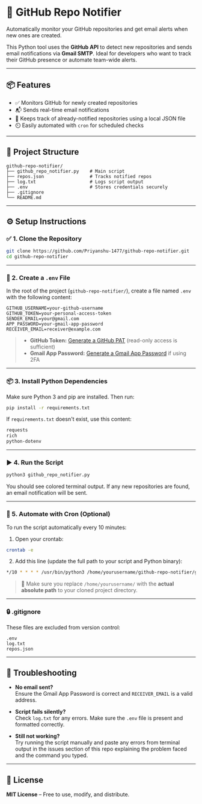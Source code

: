 # 🔔 GitHub Repo Notifier

Automatically monitor your GitHub repositories and get email alerts when new ones are created.

This Python tool uses the **GitHub API** to detect new repositories and sends email notifications via **Gmail SMTP**. Ideal for developers who want to track their GitHub presence or automate team-wide alerts.

---

## 📦 Features

- ✅ Monitors GitHub for newly created repositories
- 📬 Sends real-time email notifications
- 🧠 Keeps track of already-notified repositories using a local JSON file
- ⏲️ Easily automated with `cron` for scheduled checks

---

## 📁 Project Structure

```
github-repo-notifier/
├── github_repo_notifier.py    # Main script
├── repos.json                 # Tracks notified repos
├── log.txt                    # Logs script output
├── .env                       # Stores credentials securely
├── .gitignore
└── README.md
```

---

## ⚙️ Setup Instructions

### ✅ 1. Clone the Repository

```bash
git clone https://github.com/Priyanshu-1477/github-repo-notifier.git
cd github-repo-notifier
```

---

### 🔐 2. Create a `.env` File

In the root of the project (`github-repo-notifier/`), create a file named `.env` with the following content:

```env
GITHUB_USERNAME=your-github-username
GITHUB_TOKEN=your-personal-access-token
SENDER_EMAIL=your@gmail.com
APP_PASSWORD=your-gmail-app-password
RECEIVER_EMAIL=receiver@example.com
```

> - **GitHub Token:** [Generate a GitHub PAT](https://github.com/settings/tokens) (read-only access is sufficient)  
> - **Gmail App Password:** [Generate a Gmail App Password](https://myaccount.google.com/apppasswords) if using 2FA

---

### 📦 3. Install Python Dependencies

Make sure Python 3 and pip are installed. Then run:

```bash
pip install -r requirements.txt
```

If `requirements.txt` doesn't exist, use this content:

```txt
requests
rich
python-dotenv
```

---

### ▶️ 4. Run the Script

```bash
python3 github_repo_notifier.py
```

You should see colored terminal output. If any new repositories are found, an email notification will be sent.

---

### 🔁 5. Automate with Cron (Optional)

To run the script automatically every 10 minutes:

1. Open your crontab:

```bash
crontab -e
```

2. Add this line (update the full path to your script and Python binary):

```bash
*/10 * * * * /usr/bin/python3 /home/yourusername/github-repo-notifier/github_repo_notifier.py >> /home/yourusername/github-repo-notifier/log.txt 2>&1
```

> 🔁 Make sure you replace `/home/yourusername/` with the **actual absolute path** to your cloned project directory.

---

### 🔒 .gitignore

These files are excluded from version control:

```gitignore
.env
log.txt
repos.json
```

---

## 🧪 Troubleshooting

- **No email sent?**  
  Ensure the Gmail App Password is correct and `RECEIVER_EMAIL` is a valid address.

- **Script fails silently?**  
  Check `log.txt` for any errors. Make sure the `.env` file is present and formatted correctly.

- **Still not working?**  
  Try running the script manually and paste any errors from terminal output in the issues section of this repo explaining the problem faced and the command you typed.

---

## 📄 License

**MIT License** – Free to use, modify, and distribute.
